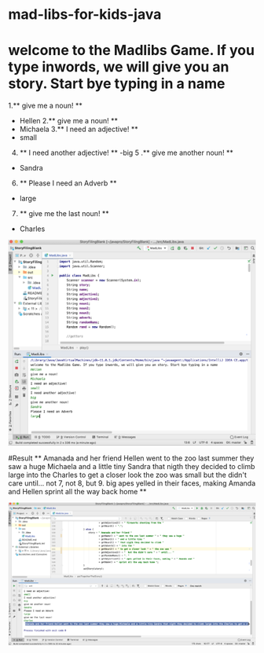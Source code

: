 # mad-libs-for-kids-java
# welcome to the Madlibs Game. If you type inwords, we will give you an story. Start bye typing in a name
1.** give me a noun! **
 - Hellen
 2.** give me a noun! **
 - Michaela
 3.** I need an adjective! **
 - small
 4. ** I need another adjective! **
 -big
 5 .** give me another noun! **
- Sandra
6. ** Please I need an Adverb **
- large
7. ** give me the last noun! **
- Charles

<img width= "964" alt= "mad libs" src="https://github.com/jaimehernan95/mad-libs-for-kids-java/blob/master/images/mad1.png">


#Result
 ** Amanada and her friend Hellen went to the zoo last summer they saw a huge Michaela and a little tiny Sandra that nigth they decided to climb large into the Charles to get a closer look the zoo was small  but the didn't care  until... not 7, not 8, but 9. big apes yelled in their faces, making  Amanda and Hellen sprint all the way back home  **



<img width= "964" alt= "mad libs" src="https://github.com/jaimehernan95/mad-libs-for-kids-java/blob/master/images/mad2.png">
